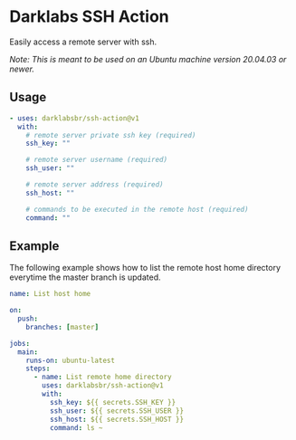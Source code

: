 # Darklabs SSH Action

Easily access a remote server with ssh.

_Note: This is meant to be used on an Ubuntu machine version 20.04.03 or newer._

## Usage

```yml
- uses: darklabsbr/ssh-action@v1
  with:
    # remote server private ssh key (required)
    ssh_key: ""

    # remote server username (required)
    ssh_user: ""

    # remote server address (required)
    ssh_host: ""

    # commands to be executed in the remote host (required)
    command: ""
```

## Example

The following example shows how to list the remote host home directory everytime the master branch is updated.

```yml
name: List host home

on:
  push:
    branches: [master]

jobs:
  main:
    runs-on: ubuntu-latest
    steps:
      - name: List remote home directory
        uses: darklabsbr/ssh-action@v1
        with:
          ssh_key: ${{ secrets.SSH_KEY }}
          ssh_user: ${{ secrets.SSH_USER }}
          ssh_host: ${{ secrets.SSH_HOST }}
          command: ls ~
```
